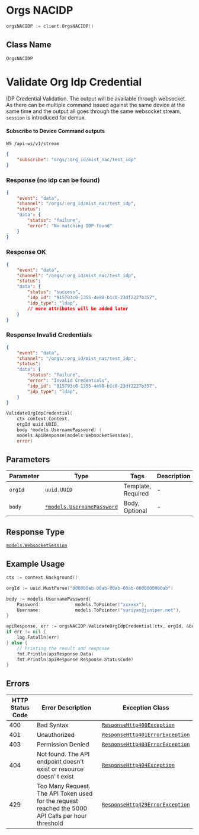 # Orgs NACIDP

```go
orgsNACIDP := client.OrgsNACIDP()
```

## Class Name

`OrgsNACIDP`


# Validate Org Idp Credential

IDP Credential Validation. The output will be available through websocket. As there can be multiple command issued against the same device at the same time and the output all goes through the same websocket stream, `session` is introduced for demux.

#### Subscribe to Device Command outputs

`WS /api-ws/v1/stream`

```json
{
    "subscribe": "orgs/:org_id/mist_nac/test_idp"
}

```

### Response (no idp can be found)

```json
{
    "event": "data",
    "channel": "/orgs/:org_id/mist_nac/test_idp",
    "status": 
    "data": {
        "status": "failure",
        "error": "No matching IDP found"
    }
}

```

### Response OK

```json
{
    "event": "data",
    "channel": "/orgs/:org_id/mist_nac/test_idp",
    "status": 
    "data": {
        "status": "success",
        "idp_id": "915793c0-1355-4e98-b1c0-23df2227b357",
        "idp_type": "ldap",
        // more attributes will be added later
    }
}

```

### Response Invalid Credentials

```json
{
    "event": "data",
    "channel": "/orgs/:org_id/mist_nac/test_idp",
    "status": 
    "data": {
        "status": "failure",
        "error": "Invalid Credentials",
        "idp_id": "915793c0-1355-4e98-b1c0-23df2227b357",
        "idp_type": "ldap",
    }
}

```

```go
ValidateOrgIdpCredential(
    ctx context.Context,
    orgId uuid.UUID,
    body *models.UsernamePassword) (
    models.ApiResponse[models.WebsocketSession],
    error)
```

## Parameters

| Parameter | Type | Tags | Description |
|  --- | --- | --- | --- |
| `orgId` | `uuid.UUID` | Template, Required | - |
| `body` | [`*models.UsernamePassword`](../../doc/models/username-password.md) | Body, Optional | - |

## Response Type

[`models.WebsocketSession`](../../doc/models/websocket-session.md)

## Example Usage

```go
ctx := context.Background()

orgId := uuid.MustParse("000000ab-00ab-00ab-00ab-0000000000ab")

body := models.UsernamePassword{
    Password:             models.ToPointer("xxxxxx"),
    Username:             models.ToPointer("suriyas@juniper.net"),
}

apiResponse, err := orgsNACIDP.ValidateOrgIdpCredential(ctx, orgId, &body)
if err != nil {
    log.Fatalln(err)
} else {
    // Printing the result and response
    fmt.Println(apiResponse.Data)
    fmt.Println(apiResponse.Response.StatusCode)
}
```

## Errors

| HTTP Status Code | Error Description | Exception Class |
|  --- | --- | --- |
| 400 | Bad Syntax | [`ResponseHttp400Exception`](../../doc/models/response-http-400-exception.md) |
| 401 | Unauthorized | [`ResponseHttp401ErrorException`](../../doc/models/response-http-401-error-exception.md) |
| 403 | Permission Denied | [`ResponseHttp403ErrorException`](../../doc/models/response-http-403-error-exception.md) |
| 404 | Not found. The API endpoint doesn’t exist or resource doesn’ t exist | [`ResponseHttp404Exception`](../../doc/models/response-http-404-exception.md) |
| 429 | Too Many Request. The API Token used for the request reached the 5000 API Calls per hour threshold | [`ResponseHttp429ErrorException`](../../doc/models/response-http-429-error-exception.md) |

